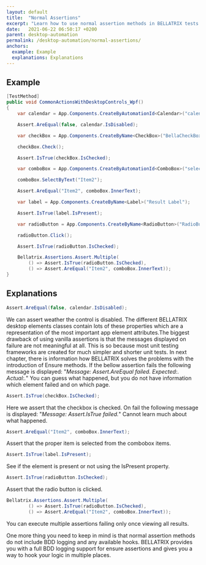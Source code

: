 ```yaml
---
layout: default
title:  "Normal Assertions"
excerpt: "Learn how to use normal assertion methods in BELLATRIX tests."
date:   2021-06-22 06:50:17 +0200
parent: desktop-automation
permalink: /desktop-automation/normal-assertions/
anchors:
  example: Example
  explanations: Explanations
---
```

Example
-------
```csharp
[TestMethod]
public void CommonActionsWithDesktopControls_Wpf()
{
    var calendar = App.Components.CreateByAutomationId<Calendar>("calendar");

    Assert.AreEqual(false, calendar.IsDisabled);

    var checkBox = App.Components.CreateByName<CheckBox>("BellaCheckBox");

    checkBox.Check();

    Assert.IsTrue(checkBox.IsChecked);

    var comboBox = App.Components.CreateByAutomationId<ComboBox>("select");

    comboBox.SelectByText("Item2");

    Assert.AreEqual("Item2", comboBox.InnerText);

    var label = App.Components.CreateByName<Label>("Result Label");

    Assert.IsTrue(label.IsPresent);

    var radioButton = App.Components.CreateByName<RadioButton>("RadioButton");

    radioButton.Click();

    Assert.IsTrue(radioButton.IsChecked);

	Bellatrix.Assertions.Assert.Multiple(
        () => Assert.IsTrue(radioButton.IsChecked),
        () => Assert.AreEqual("Item2", comboBox.InnerText));
}
```

Explanations
------------
```csharp
Assert.AreEqual(false, calendar.IsDisabled);
```
We can assert weather the control is disabled. The different BELLATRIX desktop elements classes contain lots of these properties which are a representation of the most important app element attributes.The biggest drawback of using vanilla assertions is that the messages displayed on failure are not meaningful at all. This is so because most unit testing frameworks are created for much simpler and shorter unit tests. In next chapter, there is information how BELLATRIX solves the problems with the introduction of Ensure methods. 
If the bellow assertion fails the following message is displayed: "*Message: Assert.AreEqual failed. Expected:<false>. Actual:<true>.*" You can guess what happened, but you do not have information which element failed and on which page.
```csharp
Assert.IsTrue(checkBox.IsChecked);
```
Here we assert that the checkbox is checked. On fail the following message is displayed: "*Message: Assert.IsTrue failed.*" Cannot learn much about what happened.
```csharp
Assert.AreEqual("Item2", comboBox.InnerText);
```
Assert that the proper item is selected from the combobox items.
```csharp
Assert.IsTrue(label.IsPresent);
```
See if the element is present or not using the IsPresent property.
```csharp
Assert.IsTrue(radioButton.IsChecked);
```
Assert that the radio button is clicked.
```csharp
Bellatrix.Assertions.Assert.Multiple(
        () => Assert.IsTrue(radioButton.IsChecked),
        () => Assert.AreEqual("Item2", comboBox.InnerText));
```
You can execute multiple assertions failing only once viewing all results.

One more thing you need to keep in mind is that normal assertion methods do not include BDD logging and any available hooks. BELLATRIX provides you with a full BDD logging support for ensure assertions and gives you a way to hook your logic in multiple places.